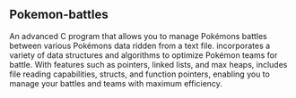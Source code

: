 ## Pokemon-battles
An advanced C program that  allows you to manage Pokémons battles between various Pokémons data ridden from a text file. incorporates a variety of data structures and algorithms to optimize Pokémon teams for battle. With features such as pointers, linked lists, and max heaps, includes file reading capabilities, structs, and function pointers, enabling you to manage your battles and teams with maximum efficiency.
